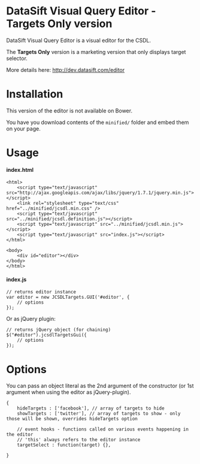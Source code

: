 DataSift Visual Query Editor - Targets Only version
======

DataSift Visual Query Editor is a visual editor for the CSDL.

The __Targets Only__ version is a marketing version that only displays target selector.

More details here: http://dev.datasift.com/editor

Installation
======

This version of the editor is not available on Bower.

You have you download contents of the ```minified/``` folder and embed them on your page.

Usage
======

#### index.html
    <html>
        <script type="text/javascript" src="http://ajax.googleapis.com/ajax/libs/jquery/1.7.1/jquery.min.js"></script>
	    <link rel="stylesheet" type="text/css" href="../minified/jcsdl.min.css" />
	    <script type="text/javascript" src="../minified/jcsdl.definition.js"></script>
	    <script type="text/javascript" src="../minified/jcsdl.min.js"></script>
	    <script type="text/javascript" src="index.js"></script>
	</html>

    <body>
        <div id="editor"></div>
    </body>
    </html>

#### index.js

	// returns editor instance
    var editor = new JCSDLTargets.GUI('#editor', {
    	// options
    });

Or as jQuery plugin:

	// returns jQuery object (for chaining)
    $("#editor").jcsdlTargetsGui({
    	// options
    });

Options
======

You can pass an object literal as the 2nd argument of the constructor (or 1st argument when using the editor as jQuery-plugin).

    {
    	hideTargets : ['facebook'], // array of targets to hide
        showTargets : ['twitter'], // array of targets to show - only those will be shown, overrides hideTargets option

    	// event hooks - functions called on various events happening in the editor
    	// 'this' always refers to the editor instance
        targetSelect : function(target) {},

    }

